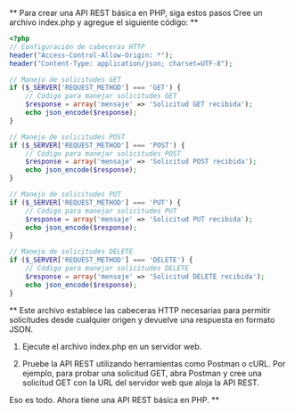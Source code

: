 **
Para crear una API REST básica en PHP, siga estos pasos
Cree un archivo index.php y agregue el siguiente código:
**


```PHP
<?php
// Configuración de cabeceras HTTP
header("Access-Control-Allow-Origin: *");
header("Content-Type: application/json; charset=UTF-8");

// Manejo de solicitudes GET
if ($_SERVER['REQUEST_METHOD'] === 'GET') {
    // Código para manejar solicitudes GET
    $response = array('mensaje' => 'Solicitud GET recibida');
    echo json_encode($response);
}

// Manejo de solicitudes POST
if ($_SERVER['REQUEST_METHOD'] === 'POST') {
    // Código para manejar solicitudes POST
    $response = array('mensaje' => 'Solicitud POST recibida');
    echo json_encode($response);
}

// Manejo de solicitudes PUT
if ($_SERVER['REQUEST_METHOD'] === 'PUT') {
    // Código para manejar solicitudes PUT
    $response = array('mensaje' => 'Solicitud PUT recibida');
    echo json_encode($response);
}

// Manejo de solicitudes DELETE
if ($_SERVER['REQUEST_METHOD'] === 'DELETE') {
    // Código para manejar solicitudes DELETE
    $response = array('mensaje' => 'Solicitud DELETE recibida');
    echo json_encode($response);
}
```


**
Este archivo establece las cabeceras HTTP necesarias para permitir solicitudes desde cualquier origen y devuelve una respuesta en formato JSON.

1. Ejecute el archivo index.php en un servidor web.

2. Pruebe la API REST utilizando herramientas como Postman o cURL. Por ejemplo, para probar una solicitud GET, abra Postman y cree una solicitud GET con la URL del servidor web que aloja la API REST.

Eso es todo. Ahora tiene una API REST básica en PHP.
**